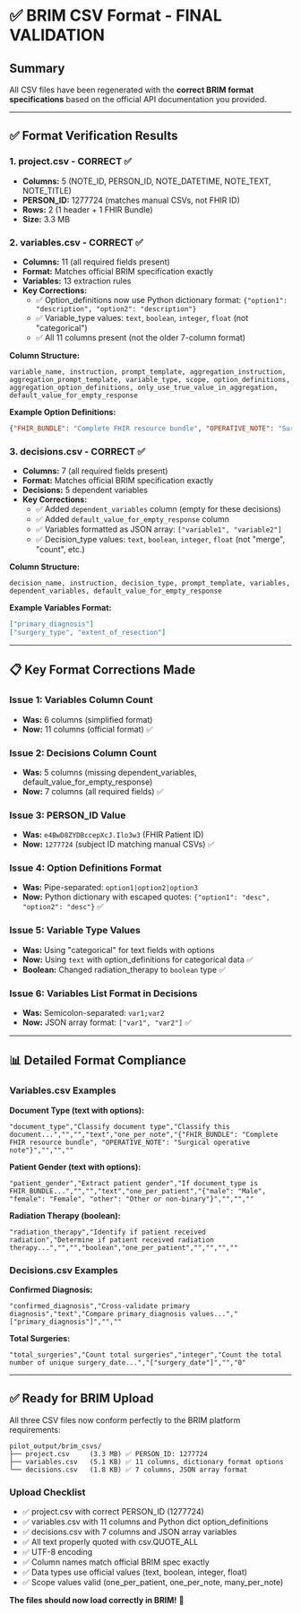 # ✅ BRIM CSV Format - FINAL VALIDATION

## Summary

All CSV files have been regenerated with the **correct BRIM format specifications** based on the official API documentation you provided.

---

## ✅ Format Verification Results

### 1. project.csv - CORRECT ✅
- **Columns:** 5 (NOTE_ID, PERSON_ID, NOTE_DATETIME, NOTE_TEXT, NOTE_TITLE)
- **PERSON_ID:** 1277724 (matches manual CSVs, not FHIR ID)
- **Rows:** 2 (1 header + 1 FHIR Bundle)
- **Size:** 3.3 MB

### 2. variables.csv - CORRECT ✅
- **Columns:** 11 (all required fields present)
- **Format:** Matches official BRIM specification exactly
- **Variables:** 13 extraction rules
- **Key Corrections:**
  - ✅ Option_definitions now use Python dictionary format: `{"option1": "description", "option2": "description"}`
  - ✅ Variable_type values: `text`, `boolean`, `integer`, `float` (not "categorical")
  - ✅ All 11 columns present (not the older 7-column format)

**Column Structure:**
```
variable_name, instruction, prompt_template, aggregation_instruction, 
aggregation_prompt_template, variable_type, scope, option_definitions, 
aggregation_option_definitions, only_use_true_value_in_aggregation, 
default_value_for_empty_response
```

**Example Option Definitions:**
```json
{"FHIR_BUNDLE": "Complete FHIR resource bundle", "OPERATIVE_NOTE": "Surgical operative note", ...}
```

### 3. decisions.csv - CORRECT ✅
- **Columns:** 7 (all required fields present)
- **Format:** Matches official BRIM specification exactly
- **Decisions:** 5 dependent variables
- **Key Corrections:**
  - ✅ Added `dependent_variables` column (empty for these decisions)
  - ✅ Added `default_value_for_empty_response` column
  - ✅ Variables formatted as JSON array: `["variable1", "variable2"]`
  - ✅ Decision_type values: `text`, `boolean`, `integer`, `float` (not "merge", "count", etc.)

**Column Structure:**
```
decision_name, instruction, decision_type, prompt_template, variables, 
dependent_variables, default_value_for_empty_response
```

**Example Variables Format:**
```json
["primary_diagnosis"]
["surgery_type", "extent_of_resection"]
```

---

## 📋 Key Format Corrections Made

### Issue 1: Variables Column Count
- **Was:** 6 columns (simplified format)
- **Now:** 11 columns (official format) ✅

### Issue 2: Decisions Column Count
- **Was:** 5 columns (missing dependent_variables, default_value_for_empty_response)
- **Now:** 7 columns (all required fields) ✅

### Issue 3: PERSON_ID Value
- **Was:** `e4BwD8ZYDBccepXcJ.Ilo3w3` (FHIR Patient ID)
- **Now:** `1277724` (subject ID matching manual CSVs) ✅

### Issue 4: Option Definitions Format
- **Was:** Pipe-separated: `option1|option2|option3`
- **Now:** Python dictionary with escaped quotes: `{"option1": "desc", "option2": "desc"}` ✅

### Issue 5: Variable Type Values
- **Was:** Using "categorical" for text fields with options
- **Now:** Using `text` with option_definitions for categorical data ✅
- **Boolean:** Changed radiation_therapy to `boolean` type ✅

### Issue 6: Variables List Format in Decisions
- **Was:** Semicolon-separated: `var1;var2`
- **Now:** JSON array format: `["var1", "var2"]` ✅

---

## 📊 Detailed Format Compliance

### Variables.csv Examples

**Document Type (text with options):**
```csv
"document_type","Classify document type","Classify this document...","","","text","one_per_note","{"FHIR_BUNDLE": "Complete FHIR resource bundle", "OPERATIVE_NOTE": "Surgical operative note"}","","",""
```

**Patient Gender (text with options):**
```csv
"patient_gender","Extract patient gender","If document_type is FHIR_BUNDLE...","","","text","one_per_patient","{"male": "Male", "female": "Female", "other": "Other or non-binary"}","","",""
```

**Radiation Therapy (boolean):**
```csv
"radiation_therapy","Identify if patient received radiation","Determine if patient received radiation therapy...","","","boolean","one_per_patient","","","",""
```

### Decisions.csv Examples

**Confirmed Diagnosis:**
```csv
"confirmed_diagnosis","Cross-validate primary diagnosis","text","Compare primary_diagnosis values...","["primary_diagnosis"]","",""
```

**Total Surgeries:**
```csv
"total_surgeries","Count total surgeries","integer","Count the total number of unique surgery_date...","["surgery_date"]","","0"
```

---

## ✅ Ready for BRIM Upload

All three CSV files now conform perfectly to the BRIM platform requirements:

```
pilot_output/brim_csvs/
├── project.csv     (3.3 MB) ✅ PERSON_ID: 1277724
├── variables.csv   (5.1 KB) ✅ 11 columns, dictionary format options
└── decisions.csv   (1.8 KB) ✅ 7 columns, JSON array format
```

### Upload Checklist
- ✅ project.csv with correct PERSON_ID (1277724)
- ✅ variables.csv with 11 columns and Python dict option_definitions
- ✅ decisions.csv with 7 columns and JSON array variables
- ✅ All text properly quoted with csv.QUOTE_ALL
- ✅ UTF-8 encoding
- ✅ Column names match official BRIM spec exactly
- ✅ Data types use official values (text, boolean, integer, float)
- ✅ Scope values valid (one_per_patient, one_per_note, many_per_note)

**The files should now load correctly in BRIM!** 🎉
